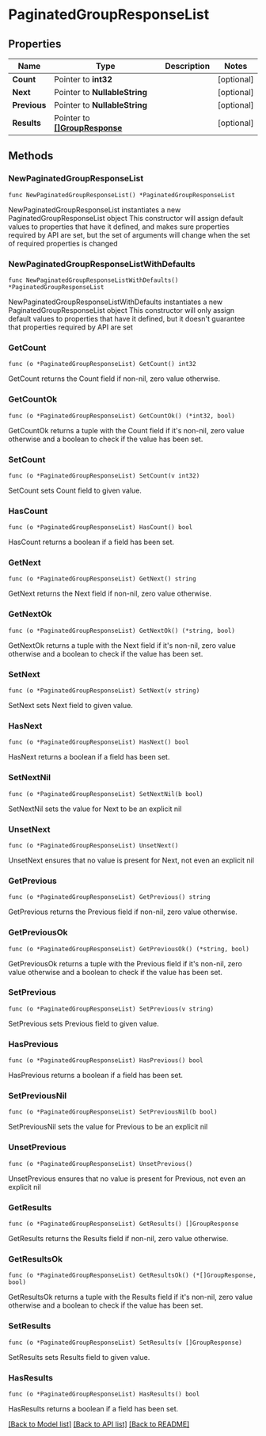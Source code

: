 # PaginatedGroupResponseList

## Properties

Name | Type | Description | Notes
------------ | ------------- | ------------- | -------------
**Count** | Pointer to **int32** |  | [optional] 
**Next** | Pointer to **NullableString** |  | [optional] 
**Previous** | Pointer to **NullableString** |  | [optional] 
**Results** | Pointer to [**[]GroupResponse**](GroupResponse.md) |  | [optional] 

## Methods

### NewPaginatedGroupResponseList

`func NewPaginatedGroupResponseList() *PaginatedGroupResponseList`

NewPaginatedGroupResponseList instantiates a new PaginatedGroupResponseList object
This constructor will assign default values to properties that have it defined,
and makes sure properties required by API are set, but the set of arguments
will change when the set of required properties is changed

### NewPaginatedGroupResponseListWithDefaults

`func NewPaginatedGroupResponseListWithDefaults() *PaginatedGroupResponseList`

NewPaginatedGroupResponseListWithDefaults instantiates a new PaginatedGroupResponseList object
This constructor will only assign default values to properties that have it defined,
but it doesn't guarantee that properties required by API are set

### GetCount

`func (o *PaginatedGroupResponseList) GetCount() int32`

GetCount returns the Count field if non-nil, zero value otherwise.

### GetCountOk

`func (o *PaginatedGroupResponseList) GetCountOk() (*int32, bool)`

GetCountOk returns a tuple with the Count field if it's non-nil, zero value otherwise
and a boolean to check if the value has been set.

### SetCount

`func (o *PaginatedGroupResponseList) SetCount(v int32)`

SetCount sets Count field to given value.

### HasCount

`func (o *PaginatedGroupResponseList) HasCount() bool`

HasCount returns a boolean if a field has been set.

### GetNext

`func (o *PaginatedGroupResponseList) GetNext() string`

GetNext returns the Next field if non-nil, zero value otherwise.

### GetNextOk

`func (o *PaginatedGroupResponseList) GetNextOk() (*string, bool)`

GetNextOk returns a tuple with the Next field if it's non-nil, zero value otherwise
and a boolean to check if the value has been set.

### SetNext

`func (o *PaginatedGroupResponseList) SetNext(v string)`

SetNext sets Next field to given value.

### HasNext

`func (o *PaginatedGroupResponseList) HasNext() bool`

HasNext returns a boolean if a field has been set.

### SetNextNil

`func (o *PaginatedGroupResponseList) SetNextNil(b bool)`

 SetNextNil sets the value for Next to be an explicit nil

### UnsetNext
`func (o *PaginatedGroupResponseList) UnsetNext()`

UnsetNext ensures that no value is present for Next, not even an explicit nil
### GetPrevious

`func (o *PaginatedGroupResponseList) GetPrevious() string`

GetPrevious returns the Previous field if non-nil, zero value otherwise.

### GetPreviousOk

`func (o *PaginatedGroupResponseList) GetPreviousOk() (*string, bool)`

GetPreviousOk returns a tuple with the Previous field if it's non-nil, zero value otherwise
and a boolean to check if the value has been set.

### SetPrevious

`func (o *PaginatedGroupResponseList) SetPrevious(v string)`

SetPrevious sets Previous field to given value.

### HasPrevious

`func (o *PaginatedGroupResponseList) HasPrevious() bool`

HasPrevious returns a boolean if a field has been set.

### SetPreviousNil

`func (o *PaginatedGroupResponseList) SetPreviousNil(b bool)`

 SetPreviousNil sets the value for Previous to be an explicit nil

### UnsetPrevious
`func (o *PaginatedGroupResponseList) UnsetPrevious()`

UnsetPrevious ensures that no value is present for Previous, not even an explicit nil
### GetResults

`func (o *PaginatedGroupResponseList) GetResults() []GroupResponse`

GetResults returns the Results field if non-nil, zero value otherwise.

### GetResultsOk

`func (o *PaginatedGroupResponseList) GetResultsOk() (*[]GroupResponse, bool)`

GetResultsOk returns a tuple with the Results field if it's non-nil, zero value otherwise
and a boolean to check if the value has been set.

### SetResults

`func (o *PaginatedGroupResponseList) SetResults(v []GroupResponse)`

SetResults sets Results field to given value.

### HasResults

`func (o *PaginatedGroupResponseList) HasResults() bool`

HasResults returns a boolean if a field has been set.


[[Back to Model list]](../README.md#documentation-for-models) [[Back to API list]](../README.md#documentation-for-api-endpoints) [[Back to README]](../README.md)


